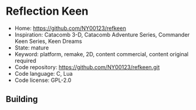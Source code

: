# Reflection Keen

- Home: https://github.com/NY00123/refkeen
- Inspiration: Catacomb 3-D, Catacomb Adventure Series, Commander Keen Series, Keen Dreams
- State: mature
- Keyword: platform, remake, 2D, content commercial, content original required
- Code repository: https://github.com/NY00123/refkeen.git
- Code language: C, Lua
- Code license: GPL-2.0

## Building
